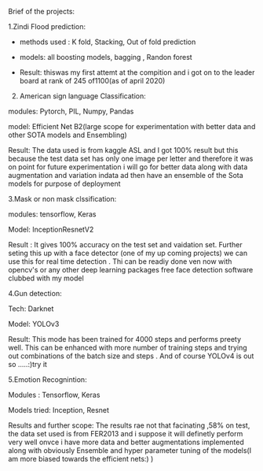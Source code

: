 

Brief of the projects:
  

  
1.Zindi Flood prediction:

  - methods used : K fold, Stacking, Out of fold prediction
 
  - models: all boosting models, bagging , Randon forest
 
  - Result: thiswas my first attemt at the compition and i got on to the leader board at rank of 245 of1100(as of april 2020)
 


2. American sign language Classification:

modules: Pytorch, PIL, Numpy, Pandas

model: Efficient Net B2(large scope for experimentation with better data and other SOTA models and Ensembling)

Result: The data used is from kaggle ASL and I got 100% result but this because the test data set has only one image per letter and therefore it was on point for future experimentation i will go for better data along with data augmentation and variation indata ad then have an ensemble of the Sota models for purpose of deployment

3.Mask or non mask clssification:

modules: tensorflow, Keras

Model: InceptionResnetV2

Result : It gives 100% accuracy on the test set and vaidation set. Further seting this up with a face detector (one of my up coming projects) we can use this for real time detection . Thi can be readiy done ven now with opencv's or any other deep learning packages free face detection software clubbed with my model

4.Gun detection:

Tech: Darknet


Model: YOLOv3 

Result: This mode has been trained for 4000 steps and performs preety well. This can be enhanced with more number of training steps and trying out combinations of the batch size and steps . And of course YOLOv4 is out so .....:)try it

5.Emotion Recognintion:

Modules : Tensorflow, Keras

Models tried: Inception, Resnet

Results and further scope: The results rae not that facinating ,58% on test, the data set used is from FER2013 and i suppose it will definetly perform very well onvce i have more data and better augmentations implemented along with obviously Ensemble and hyper parameter tuning of the models(I am more biased towards the efficient nets:) ) 
 
